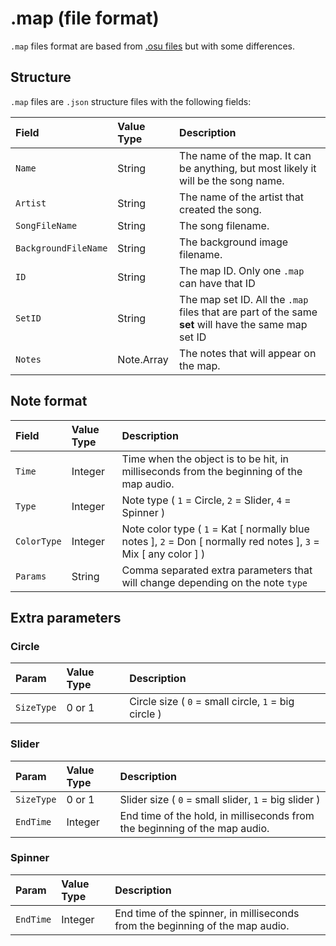 ﻿# .map (file format)

`.map` files format are based from [.osu files](https://github.com/ppy/osu-wiki/blob/master/wiki/osu!_File_Formats/Osu_(file_format)/en.md) but with some differences.

## Structure

`.map` files are `.json` structure files with the following fields:

| Field | Value Type | Description |
| :-- | :-- | :-- |
| `Name` | String | The name of the map. It can be anything, but most likely it will be the song name. |
| `Artist` | String | The name of the artist that created the song. |
| `SongFileName` | String | The song filename. |
| `BackgroundFileName` | String | The background image filename. |
| `ID` | String | The map ID. Only one `.map` can have that ID |
| `SetID` | String | The map set ID. All the `.map` files that are part of the same **set** will have the same map set ID |
| `Notes` | Note.Array | The notes that will appear on the map. |

## Note format
| Field | Value Type | Description |
| :-- | :-- | :-- |
| `Time` | Integer | Time when the object is to be hit, in milliseconds from the beginning of the map audio. |
| `Type` | Integer | Note type ( `1` = Circle, `2` = Slider, `4` = Spinner ) |
| `ColorType` | Integer | Note color type ( `1` = Kat [ normally blue notes ], `2` = Don [ normally red notes ], `3` = Mix [ any color ] ) |
| `Params` | String | Comma separated extra parameters that will change depending on the note `type` |

## Extra parameters

### Circle
| Param | Value Type | Description |
| :-- | :-- | :-- |
| `SizeType` | 0 or 1 | Circle size ( `0` = small circle, `1` = big circle ) |

### Slider
| Param | Value Type | Description |
| :-- | :-- | :-- |
| `SizeType` | 0 or 1 | Slider size ( `0` = small slider, `1` = big slider ) |
| `EndTime` | Integer | End time of the hold, in milliseconds from the beginning of the map audio. |

### Spinner
| Param | Value Type | Description |
| :-- | :-- | :-- |
| `EndTime` | Integer | End time of the spinner, in milliseconds from the beginning of the map audio. |
